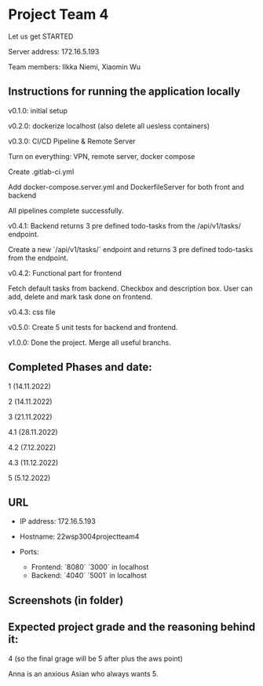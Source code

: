 # Project Team 4

Let us get STARTED

Server address: 172.16.5.193

Team members: Ilkka Niemi, Xiaomin Wu



## Instructions for running the application locally
 v0.1.0: initial setup

 v0.2.0: dockerize localhost (also delete all uesless containers)

 v0.3.0: CI/CD Pipeline & Remote Server

 Turn on everything: VPN, remote server, docker compose
 
 Create .gitlab-ci.yml 

 Add docker-compose.server.yml and DockerfileServer for both front and backend

 All pipelines complete successfully.

 v0.4.1: Backend returns 3 pre defined todo-tasks from the /api/v1/tasks/ endpoint.

 Create a new ´/api/v1/tasks/´ endpoint and returns 3 pre defined todo-tasks from the endpoint.

 v0.4.2: Functional part for frontend

 Fetch default tasks from backend. Checkbox and description box. User can add, delete and mark task done on frontend.

 v0.4.3: css file

 v0.5.0: Create 5 unit tests for backend and frontend.   

 v1.0.0: Done the project. Merge all useful branchs.



## Completed Phases and date:
 1 (14.11.2022)

 2 (14.11.2022)

 3 (21.11.2022)

 4.1 (28.11.2022)

 4.2 (7.12.2022)

 4.3 (11.12.2022) 
 
 5 (5.12.2022)


## URL

- IP address: 172.16.5.193

- Hostname: 22wsp3004projectteam4

- Ports:
    - Frontend: ´8080´
                ´3000´ in localhost
    - Backend:  ´4040´
                ´5001´ in localhost

## Screenshots (in folder)


## Expected project grade and the reasoning behind it:
  4 (so the final grage will be 5 after plus the aws point)

  Anna is an anxious Asian who always wants 5.
